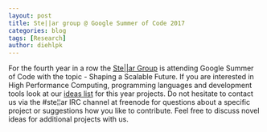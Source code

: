 ```yaml
---
layout: post
title: Ste||ar group @ Google Summer of Code 2017
categories: blog
tags: [Research]
author: diehlpk
---
```

For the fourth year in a row the <a href="http://stellar-group.org/">Ste||ar Group</a> is attending Google Summer of Code with the topic - Shaping a Scalable Future. If you are interested in High Performance Computing, programming languages and development tools look at our <a href="https://github.com/STEllAR-GROUP/hpx/wiki/GSoC-2017-Project-Ideas">ideas list</a> for this year projects. Do not hesitate to contact us via the &#35;ste&#166;&#166;ar IRC channel at freenode for questions about a specific project or suggestions how you like to contribute. Feel free to discuss novel ideas for additional projects with us.

